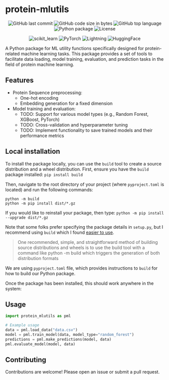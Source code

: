 # protein-mlutils

<p align="center">
  <img src="https://img.shields.io/github/last-commit/mohitpandey92/protein-mlutils" alt="GitHub last commit">
  <img src="https://img.shields.io/github/languages/code-size/mohitpandey92/protein-mlutils" alt="GitHub code size in bytes">
  <img src="https://img.shields.io/github/languages/top/mohitpandey92/protein-mlutils" alt="GitHub top language">
  <img src="https://img.shields.io/badge/python-3.12%20-blue.svg" alt="Python package">
  <img src="https://img.shields.io/badge/license-MIT-green.svg" alt="License">
</p>
<p align="center">
  <img src="https://img.shields.io/badge/scikit_learn-F7931E?style=for-the-badge&logo=scikit-learn&logoColor=white" alt="scikit_learn">
  <img src="https://img.shields.io/badge/PyTorch-EE4C2C?style=for-the-badge&logo=pytorch&logoColor=white" alt="PyTorch">
  <img src="https://img.shields.io/badge/Lightning-792DE4?style=for-the-badge&logo=lightning&logoColor=white" alt="Lightning">
  <img src="https://img.shields.io/badge/-HuggingFace-FDEE21?style=for-the-badge&logo=HuggingFace&logoColor=black" alt="HuggingFace">
</p>
A Python package for ML utility functions specifically designed for protein-related machine learning tasks. This package provides a set of tools to facilitate data loading, model training, evaluation, and prediction tasks in the field of protein machine learning.


## Features
- Protein Sequence preprocessing:
  - One-hot encoding
  - Embedding generation for a fixed dimension
- Model training and evaluation:
  - TODO: Support for various model types (e.g., Random Forest, XGBoost, PyTorch)
  - TODO: Cross-validation and hyperparameter tuning
  - TODO: Implement functionality to save trained models and their performance metrics

## Local installation
To install the package locally, you can use the `build` tool to create a source distribution and a wheel distribution. First, ensure you have the `build` package installed:
```pip install build```

Then, navigate to the root directory of your project (where `pyproject.toml` is located) and run the following commands:
```
python -m build
python -m pip install dist/*.gz
```

If you would like to reinstall your package, then type:
`python -m pip install --upgrade dist/*.gz`


Note that some folks prefer specifying the package details in `setup.py`, but I recommend using `build` which I found
<a href="https://packaging.python.org/en/latest/discussions/setup-py-deprecated/">easier to use</a>.

<blockquote>
One recommended, simple, and straightforward method of building source distributions and wheels is to use the build tool with a command like python -m build which triggers the generation of both distribution formats
</blockquote>

We are using `pyproject.toml` file, which provides instructions to `build` for how to build our Python package.


Once the package has been installed, this should work anywhere in the system:

## Usage
```python
import protein_mlutils as pml

# Example usage
data = pml.load_data("data.csv")
model = pml.train_model(data, model_type="random_forest")
predictions = pml.make_predictions(model, data)
pml.evaluate_model(model, data)
``` 

## Contributing
Contributions are welcome! Please open an issue or submit a pull request.